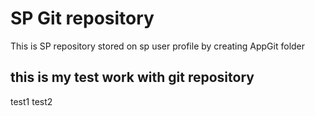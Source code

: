 # SP Git repository
This is SP repository stored on sp user profile by creating AppGit folder
## this is my test work with git repository ##
test1
test2